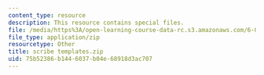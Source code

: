 ```yaml
---
content_type: resource
description: This resource contains special files.
file: /media/https%3A/open-learning-course-data-rc.s3.amazonaws.com/6-047-computational-biology-fall-2015/75b52386b1446037b04e68918d3ac707_scribe%20templates.zip
file_type: application/zip
resourcetype: Other
title: scribe templates.zip
uid: 75b52386-b144-6037-b04e-68918d3ac707
---
```

